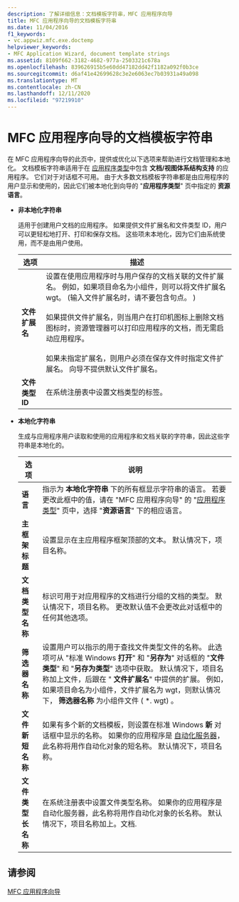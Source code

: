 ```yaml
---
description: 了解详细信息：文档模板字符串，MFC 应用程序向导
title: MFC 应用程序向导的文档模板字符串
ms.date: 11/04/2016
f1_keywords:
- vc.appwiz.mfc.exe.doctemp
helpviewer_keywords:
- MFC Application Wizard, document template strings
ms.assetid: 8109f662-3182-4682-977a-2503321c678a
ms.openlocfilehash: 839626915b5e60dd47182dd42f1182a092f0b3ce
ms.sourcegitcommit: d6af41e42699628c3e2e6063ec7b03931a49a098
ms.translationtype: MT
ms.contentlocale: zh-CN
ms.lasthandoff: 12/11/2020
ms.locfileid: "97219910"
---
```

# <a name="document-template-strings-mfc-application-wizard"></a>MFC 应用程序向导的文档模板字符串

在 MFC 应用程序向导的此页中，提供或优化以下选项来帮助进行文档管理和本地化。 文档模板字符串适用于在 [应用程序类型](../../mfc/reference/application-type-mfc-application-wizard.md)中包含 **文档/视图体系结构支持** 的应用程序。 它们对于对话框不可用。 由于大多数文档模板字符串都是由应用程序的用户显示和使用的，因此它们被本地化到向导的 "**应用程序类型**" 页中指定的 **资源语言**。

- **非本地化字符串**

   适用于创建用户文档的应用程序。 如果提供文件扩展名和文件类型 ID，用户可以更轻松地打开、打印和保存文档。 这些项未本地化，因为它们由系统使用，而不是由用户使用。

   |选项|描述|
   |------------|-----------------|
   |**文件扩展名**|设置在使用应用程序时与用户保存的文档关联的文件扩展名。 例如，如果项目命名为小组件，则可以将文件扩展名 wgt。  (输入文件扩展名时，请不要包含句点。 ) <br /><br /> 如果提供文件扩展名，则当用户在打印机图标上删除文档图标时，资源管理器可以打印应用程序的文档，而无需启动应用程序。<br /><br /> 如果未指定扩展名，则用户必须在保存文件时指定文件扩展名。 向导不提供默认文件扩展名。|
   |**文件类型 ID**|在系统注册表中设置文档类型的标签。|

- **本地化字符串**

   生成与应用程序用户读取和使用的应用程序和文档关联的字符串，因此这些字符串是本地化的。

   |选项|说明|
   |------------|-----------------|
   |**语言**|指示为 **本地化字符串** 下的所有框显示字符串的语言。 若要更改此框中的值，请在 "MFC 应用程序向导" 的 "[应用程序类型](../../mfc/reference/application-type-mfc-application-wizard.md)" 页中，选择 "**资源语言**" 下的相应语言。|
   |**主框架标题**|设置显示在主应用程序框架顶部的文本。 默认情况下，项目名称。|
   |**文档类型名称**|标识可用于对应用程序的文档进行分组的文档的类型。 默认情况下，项目名称。 更改默认值不会更改此对话框中的任何其他选项。|
   |**筛选器名称**|设置用户可以指示的用于查找文件类型文件的名称。 此选项可从 "标准 Windows **打开**" 和 "**另存为**" 对话框的 "**文件类型**" 和 "**另存为类型**" 选项中获取。 默认情况下，项目名称加上文件，后跟在 " **文件扩展名**" 中提供的扩展。 例如，如果项目命名为小组件，文件扩展名为 wgt，则默认情况下， **筛选器名称** 为小组件文件 ( *. wgt) 。|
   |**文件新短名称**|如果有多个新的文档模板，则设置在标准 Windows **新** 对话框中显示的名称。 如果你的应用程序是 [自动化服务器](../../mfc/automation-servers.md)，此名称将用作自动化对象的短名称。 默认情况下，项目名称。|
   |**文件类型长名称**|在系统注册表中设置文件类型名称。 如果你的应用程序是自动化服务器，此名称将用作自动化对象的长名称。 默认情况下，项目名称加上。文档.|

## <a name="see-also"></a>请参阅

[MFC 应用程序向导](../../mfc/reference/mfc-application-wizard.md)
